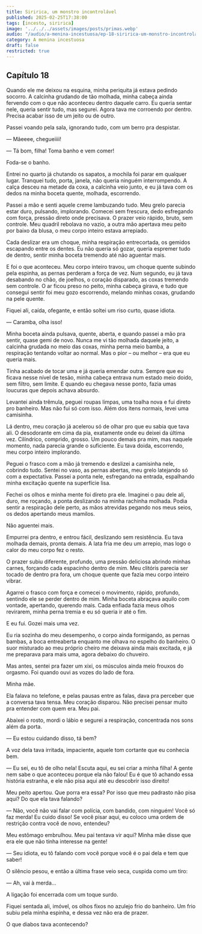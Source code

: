 ```yaml
---
title: Siririca, um monstro incontrolável
published: 2025-02-25T17:38:00
tags: [incesto, siririca]
image: '../../../assets/images/posts/primas.webp'
audio: "/audio/a-menina-incestuosa/ep-18-siririca-um-monstro-incontrolavel.mp3"
category: A menina incestuosa
draft: false
restricted: true
---
```


## Capítulo 18

Quando ele me deixou na esquina, minha periquita já estava pedindo socorro. A calcinha grudando de tão molhada, minha cabeça ainda fervendo com o que não aconteceu dentro daquele carro. Eu queria sentar nele, queria sentir tudo, mas segurei. Agora tava me corroendo por dentro. Precisa acabar isso de um jeito ou de outro.

Passei voando pela sala, ignorando tudo, com um berro pra despistar.

— Mãeeee, chegueiiii!

— Tá bom, filha! Toma banho e vem comer!

Foda-se o banho.

Entrei no quarto já chutando os sapatos, a mochila foi parar em qualquer lugar. Tranquei tudo, porta, janela, não queria ninguém interrompendo. A calça desceu na metade da coxa, a calcinha veio junto, e eu já tava com os dedos na minha boceta quente, molhada, escorrendo.

Passei a mão e senti aquele creme lambuzando tudo. Meu grelo parecia estar duro, pulsando, implorando. Comecei sem frescura, dedo esfregando com força, pressão direto onde precisava. O prazer veio rápido, bruto, sem controle. Meu quadril rebolava no vazio, a outra mão apertava meu peito por baixo da blusa, o meu corpo inteiro estava arrepiado.

Cada deslizar era um choque, minha respiração entrecortada, os gemidos escapando entre os dentes. Eu não queria só gozar, queria espremer tudo de dentro, sentir minha boceta tremendo até não aguentar mais.

E foi o que aconteceu. Meu corpo inteiro travou, um choque quente subindo pela espinha, as pernas perderam a força de vez. Num segundo, eu já tava desabando no chão, de joelhos, o coração disparado, as coxas tremendo sem controle. O ar ficou preso no peito, minha cabeça girava, e tudo que consegui sentir foi meu gozo escorrendo, melando minhas coxas, grudando na pele quente.

Fiquei ali, caída, ofegante, e então soltei um riso curto, quase idiota.

— Caramba, olha isso!

Minha boceta ainda pulsava, quente, aberta, e quando passei a mão pra sentir, quase gemi de novo. Nunca me vi tão molhada daquele jeito, a calcinha grudada no meio das coxas, minha perna meio bamba, a respiração tentando voltar ao normal. Mas o pior – ou melhor – era que eu queria mais.

Tinha acabado de tocar uma e já queria emendar outra. Sempre que eu ficava nesse nível de tesão, minha cabeça entrava num estado meio doido, sem filtro, sem limite. E quando eu chegava nesse ponto, fazia umas loucuras que depois achava absurdo.

Levantei ainda trêmula, peguei roupas limpas, uma toalha nova e fui direto pro banheiro. Mas não fui só com isso. Além dos itens normais, levei uma camisinha.

Lá dentro, meu coração já acelerou só de olhar pro que eu sabia que tava ali. O desodorante em cima da pia, exatamente onde eu deixei da última vez. Cilíndrico, comprido, grosso. Um pouco demais pra mim, mas naquele momento, nada parecia grande o suficiente. Eu tava doida, escorrendo, meu corpo inteiro implorando.

Peguei o frasco com a mão já tremendo e deslizei a camisinha nele, cobrindo tudo. Sentei no vaso, as pernas abertas, meu grelo latejando só com a expectativa. Passei a ponta nele, esfregando na entrada, espalhando minha excitação quente na superfície lisa.

Fechei os olhos e minha mente foi direto pra ele. Imaginei o pau dele ali, duro, me roçando, a ponta deslizando na minha rachinha molhada. Podia sentir a respiração dele perto, as mãos atrevidas pegando nos meus seios, os dedos apertando meus mamilos.

Não aguentei mais.

Empurrei pra dentro, e entrou fácil, deslizando sem resistência. Eu tava molhada demais, pronta demais. A lata fria me deu um arrepio, mas logo o calor do meu corpo fez o resto.

O prazer subiu diferente, profundo, uma pressão deliciosa abrindo minhas carnes, forçando cada espacinho dentro de mim. Meu clitóris parecia ser tocado de dentro pra fora, um choque quente que fazia meu corpo inteiro vibrar.

Agarrei o frasco com força e comecei o movimento, rápido, profundo, sentindo ele se perder dentro de mim. Minha boceta abraçava aquilo com vontade, apertando, querendo mais. Cada enfiada fazia meus olhos revirarem, minha perna tremia e eu só queria ir até o fim.

E eu fui. Gozei mais uma vez.

Eu ria sozinha do meu desempenho, o corpo ainda formigando, as pernas bambas, a boca entreaberta enquanto me olhava no espelho do banheiro. O suor misturado ao meu próprio cheiro me deixava ainda mais excitada, e já me preparava para mais uma, agora debaixo do chuveiro.

Mas antes, sentei pra fazer um xixi, os músculos ainda meio frouxos do orgasmo. Foi quando ouvi as vozes do lado de fora.

Minha mãe.

Ela falava no telefone, e pelas pausas entre as falas, dava pra perceber que a conversa tava tensa. Meu coração disparou. Não precisei pensar muito pra entender com quem era. Meu pai.

Abaixei o rosto, mordi o lábio e segurei a respiração, concentrada nos sons além da porta.

— Eu estou cuidando disso, tá bem?

A voz dela tava irritada, impaciente, aquele tom cortante que eu conhecia bem.

— Eu sei, eu tô de olho nela! Escuta aqui, eu sei criar a minha filha! A gente nem sabe o que aconteceu porque ela não falou! Eu é que tô achando essa história estranha, e ele não pisa aqui até eu descobrir isso direito!

Meu peito apertou. Que porra era essa? Por isso que meu padrasto não pisa aqui? Do que ela tava falando?

— Não, você não vai falar com polícia, com bandido, com ninguém! Você só faz merda! Eu cuido disso! Se você pisar aqui, eu coloco uma ordem de restrição contra você de novo, entendeu?

Meu estômago embrulhou. Meu pai tentava vir aqui? Minha mãe disse que era ele que não tinha interesse na gente!

— Seu idiota, eu tô falando com você porque você é o pai dela e tem que saber!

O silêncio pesou, e então a última frase veio seca, cuspida como um tiro:

— Ah, vai à merda…

A ligação foi encerrada com um toque surdo.

Fiquei sentada ali, imóvel, os olhos fixos no azulejo frio do banheiro. Um frio subiu pela minha espinha, e dessa vez não era de prazer.

O que diabos tava acontecendo?